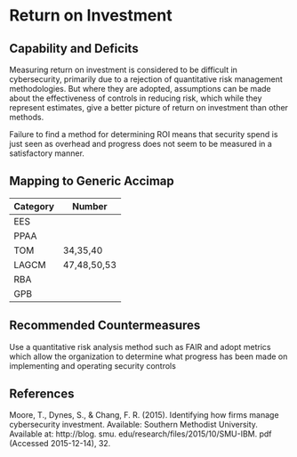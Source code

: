# Return on Investment

## Capability and Deficits
Measuring return on investment is considered to be difficult in cybersecurity, primarily due to a rejection of quantitative risk management methodologies.  But  where they are
adopted, assumptions can be made about the effectiveness of controls in reducing risk, which while they represent estimates, give a better picture of return on investment than
other methods.

Failure to find a method for determining ROI means that security spend is just seen as overhead and progress does not seem to be measured in a satisfactory manner. 

## Mapping to Generic Accimap

|Category | Number |
| --- | --- |
|EES     |      |
|PPAA  | |
|TOM   |34,35,40|
|LAGCM |47,48,50,53|
|RBA   ||
|GPB   ||

## Recommended Countermeasures

Use a quantitative risk analysis method such as FAIR and adopt metrics which allow the organization to determine what progress has been made on implementing and operating
security controls

## References
Moore, T., Dynes, S., & Chang, F. R. (2015). Identifying how firms manage cybersecurity investment. Available: Southern Methodist University. Available at: http://blog. smu. edu/research/files/2015/10/SMU-IBM. pdf (Accessed 2015-12-14), 32.
